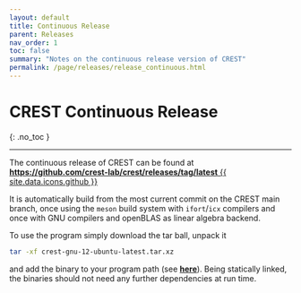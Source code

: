 ```yaml
---
layout: default
title: Continuous Release
parent: Releases
nav_order: 1
toc: false
summary: "Notes on the continuous release version of CREST"
permalink: /page/releases/release_continuous.html
---
```


# CREST Continuous Release
{: .no_toc }

---

The continuous release of CREST can be found at [**https://github.com/crest-lab/crest/releases/tag/latest**  {{ site.data.icons.github }}](https://github.com/crest-lab/crest/releases/tag/latest)

It is automatically build from the most current commit on the CREST main branch, once using the `meson` build system with `ifort`/`icx` compilers and once with GNU compilers and openBLAS as linear algebra backend.

To use the program simply download the tar ball, unpack it
```bash
tar -xf crest-gnu-12-ubuntu-latest.tar.xz
```
and add the binary to your program path (see [**here**]({{site.baseurl}}//page/installation/install_basic.html#installation-from-precompiled-binaries)). Being statically linked, the binaries should not need any further dependencies at run time.

